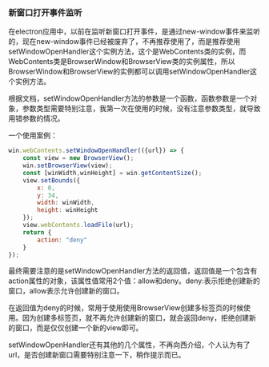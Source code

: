 ### 新窗口打开事件监听

在electron应用中，以前在监听新窗口打开事件，是通过new-window事件来监听的，现在new-window事件已经被废弃了，不再推荐使用了，而是推荐使用setWindowOpenHandler这个实例方法，这个是WebContents类的实例，而WebContents类是BrowserWindow和BrowserView类的实例属性，所以BrowserWindow和BrowserView的实例都可以调用setWindowOpenHandler这个实例方法。

根据文档，setWindowOpenHandler方法的参数是一个函数，函数参数是一个对象，参数类型需要特别注意，我第一次在使用的时候，没有注意参数类型，就导致用错参数的情况。

一个使用案例：

```js
win.webContents.setWindowOpenHandler(({url}) => {
    const view = new BrowserView();
    win.setBrowserView(view);
    const [winWidth,winHeight] = win.getContentSize();
    view.setBounds({
        x: 0,
        y: 34,
        width: winWidth,
        height: winHeight
    });
    view.webContents.loadFile(url);
    return {
        action: "deny"
    }
});
```

最终需要注意的是setWindowOpenHandler方法的返回值，返回值是一个包含有action属性的对象，该属性值常用2个值：allow和deny。deny:表示拒绝创建新的窗口，allow表示允许创建新的窗口。

在返回值为deny的时候，常用于使用使用BrowserView创建多标签页的时候使用。因为创建多标签页，就不再允许创建新的窗口，就会返回deny，拒绝创建新的窗口，而是仅仅创建一个新的view即可。

setWindowOpenHandler还有其他的几个属性，不再向西介绍，个人认为有了url，是否创建新窗口需要特别注意一下，稍作提示而已。